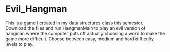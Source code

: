 # Evil_Hangman
 
This is a game I created in my data structures class this semester. Download the files and run HangmanMain to play an evil version of hangman where the computer puts off actually choosing a word to make the game more difficult. Choose between easy, medium and hard difficulty levels to play. 

